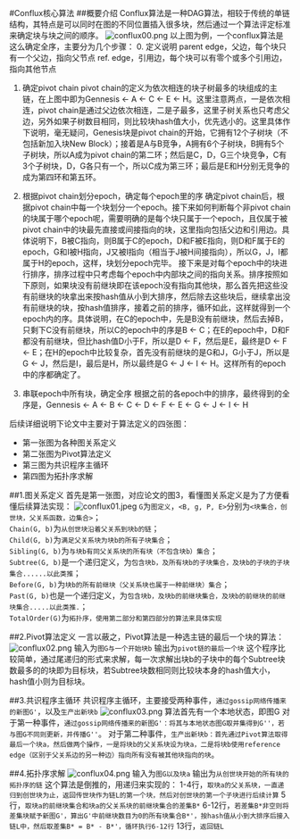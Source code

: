#Conflux核心算法
##概要介绍
Conflux算法是一种DAG算法，相较于传统的单链结构，其特点是可以同时在图的不同位置插入很多块，然后通过一个算法评定标准来确定块与块之间的顺序。
![conflux00.png](https://wt-box.worktile.com/public/20084bca-e3b5-4420-a2bb-a2b52935556c)
以上图为例，一个conflux算法是这么确定全序，主要分为几个步骤：
0. 定义说明
parent edge，父边，每个块只有一个父边，指向父节点
ref. edge，引用边，每个块可以有零个或多个引用边，指向其他节点

1. 确定pivot chain
pivot chain的定义为依次相连的块子树最多的块组成的主链，在上图中即为Gennesis <- A <- C <- E <- H。这里注意两点，一是依次相连，pivot chain是通过父边依次相连，二是子最多，这里子树关系也只考虑父边，另外如果子树数目相同，则比较块hash值大小，优先选小的。这里具体作下说明，毫无疑问，Genesis块是pivot chain的开始，它拥有12个子树块（不包括新加入块New Block）；接着是A与B竞争，A拥有6个子树块，B拥有5个子树块，所以A成为pivot chain的第二环；然后是C，D，G三个块竞争，C有3个子树块，D，G各只有一个，所以C成为第三环；最后是E和H分别无竞争的成为第四环和第五环。

2. 根据pivot chain划分epoch，确定每个epoch里的序
确定pivot chain后，根据pivot chain中每一个块划分一个epoch。接下来如何判断每个非pivot chain的块属于哪个epoch呢，需要明确的是每个块只属于一个epoch，且仅属于被pivot chain中的块最先直接或间接指向的块，这里指向包括父边和引用边。具体说明下，B被C指向，则B属于C的epoch，D和F被E指向，则D和F属于E的epoch，G和I被H指向，J又被I指向（相当于J被H间接指向），所以G，J，I都属于H的epoch，这样，块划分epoch完毕。
接下来是对每个epoch中的块进行排序，排序过程中只考虑每个epoch中内部块之间的指向关系。排序按照如下原则，如果块没有前继块即在该epoch没有指向其他块，那么首先把这些没有前继块的块拿出来按hash值从小到大排序，然后除去这些块后，继续拿出没有前继块的块，按hash值排序，接着之前的排序，循环如此，这样就得到一个epoch内的序。具体说明，在C的epoch中，先是B没有前继块，然后去掉B，只剩下C没有前继块，所以C的epoch中的序是B <- C；在E的epoch中，D和F都没有前继块，但比hash值D小于F，所以是D <- F，然后是E，最终是D <- F <- E；在H的epoch中比较复杂，首先没有前继块的是G和J，G小于J，所以是G <- J，然后是I，最后是H，所以最终是G <- J <- I <- H。这样所有的epoch中的序都确定了。

3. 串联epoch中所有块，确定全序
根据之前的各epoch中的排序，最终得到的全序是，Gennesis <- A <- B <- C <- D <- F <- E <- G <- J <- I <- H


后续详细说明下论文中主要对于算法定义的四张图：
- 第一张图为各种图关系定义
- 第二张图为Pivot算法定义
- 第三图为共识程序主循环
- 第四图为拓扑序求解

##1.图关系定义
首先是第一张图，对应论文的图3，看懂图关系定义是为了方便看懂后续算法实现：
![conflux01.jpeg](https://wt-box.worktile.com/public/1a67f56f-a0f5-4185-89a8-d65cde19f5a4)
`G`为`图定义`，`<B, g, P, E>`分别为`<块集合，创世块，父关系函数，边集合>`；  
`Chain(G, b)`为`从创世块沿着父关系到块b的链`；  
`Child(G, b)`为`满足父关系块为块b的所有子块集合`；  
`Sibling(G, b)`为`与块b有同父关系块的所有块（不包含块b）集合`；  
`Subtree(G, b)`是一个递归定义，为`包含块b，及所有块b的子块集合，及块b的子块的子块集合......以此类推`；  
`Before(G, b)`为`块b的所有前继块（父关系块也属于一种前继块）集合`；  
`Past(G, b)`也是一个递归定义，为`包含块b，及块b的前继块集合，及块b的前继块的前继块集合.....以此类推.`；  
`TotalOrder(G)`为`拓扑序，使用第二部分和第四部分的算法来具体实现`  

##2.Pivot算法定义
一言以蔽之，Pivot算法是一种选主链的最后一个块的算法：
![conflux02.png](https://wt-box.worktile.com/public/8023ac40-88df-438a-aa93-228ae8962a46)
输入为`图G与一个开始块b`
输出为`pivot链的最后一个块`
这个程序比较简单，通过尾递归的形式来求解，每一次求解出块b的子块中的每个Subtree块数最多的的块即为目标块，若Subtree块数相同则比较块本身的hash值大小，hash值小则为目标块。

##3.共识程序主循环
共识程序主循环，主要接受两种事件，`通过gossip网络传播来的新图G'`，以及`生产出新块b`
![conflux03.png](https://wt-box.worktile.com/public/d94d2492-3f06-4c2a-9b24-5fe08200d97e)
算法首先有一个本地状态，即图G
对于第一种事件，`通过gossip网络传播来的新图G'：将其与本地状态图G取并集得到G''，若与图G不同则更新，并传播G''`。
对于第二种事件，`生产出新块b：首先通过Pivot算法取得最后一个块a，然后做两个操作，一是将块b的父关系块设为块a，二是将块b使用reference edge（区别于父关系边的另一种边）指向所有没有被其他块指向的块`。

##4.拓扑序求解
![conflux04.png](https://wt-box.worktile.com/public/c8c60904-e344-4f70-b412-fbcdc50f8ea4)
输入为`图G以及块a`
输出为`从创世块开始的所有块的拓扑序的链`
这个算法是倒推的，用递归来实现的：
1-4行，`取块a的父关系块，一直递归到创世块为止，返回传世块作为链L的第一个块，然后对创世块的第一个子块进行后续计算`
5行，`取块a的前继块集合和块a的父关系块的前继块集合的差集B*`
6-12行，`若差集B*非空则将差集块赋予新图G'，算出G'中前继块数目为0的所有块集合B*'，按hash值从小到大排序后接入链L中，然后取差集B* = B* - B*'，循环执行6-12行`
13行，`返回链L`

